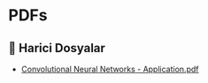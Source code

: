 # PDFs


<!--Index-->

## 📂 Harici Dosyalar

- [Convolutional Neural Networks - Application.pdf](./Convolutional%20Neural%20Networks%20-%20Application.pdf)

<!--Index-->
